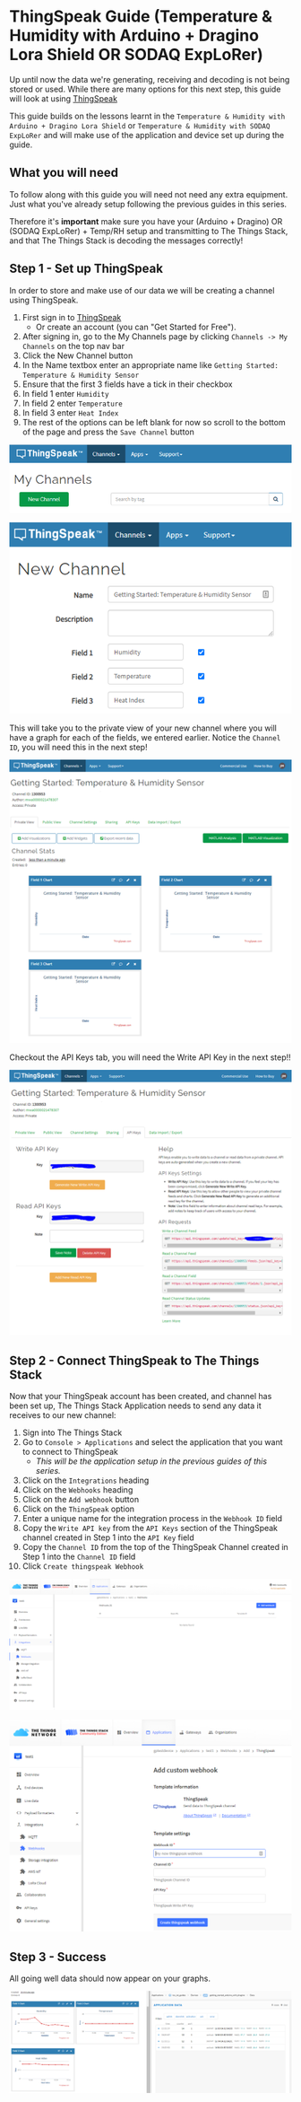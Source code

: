 # ThingSpeak Guide (Temperature & Humidity with Arduino + Dragino Lora Shield OR SODAQ ExpLoRer)
Up until now the data we're generating, receiving and decoding is not being stored or used. While there are many options for this next step, this guide will look at using [ThingSpeak](https://thingspeak.com/)

This guide builds on the lessons learnt in the `Temperature & Humidity with Arduino + Dragino Lora Shield` or `Temperature & Humidity with SODAQ ExpLoRer` and will make use of the application and device set up during the guide.

## What you will need
To follow along with this guide you will need not need any extra equipment. Just what you've already setup following the previous guides in this series.

Therefore it's **important** make sure you have your (Arduino + Dragino) OR (SODAQ ExpLoRer) + Temp/RH setup and transmitting to The Things Stack, and that The Things Stack is decoding the messages correctly!

## Step 1 - Set up ThingSpeak
In order to store and make use of our data we will be creating a channel using ThingSpeak.
1. First sign in to [ThingSpeak](https://thingspeak.com/)
    - Or create an account (you can "Get Started for Free").
1. After signing in, go to the My Channels page by clicking `Channels -> My Channels` on the top nav bar
1. Click the New Channel button
1. In the Name textbox enter an appropriate name like `Getting Started: Temperature & Humidity Sensor`
1. Ensure that the first 3 fields have a tick in their checkbox
1. In field 1 enter `Humidity`
1. In field 2 enter `Temperature`
1. In field 3 enter `Heat Index`
1. The rest of the options can be left blank for now so scroll to the bottom of the page and press the `Save Channel` button

![New Channel](readme-images/new-channel.png)

![New Channel Setup](readme-images/new-channel-setup.png)

This will take you to the private view of your new channel where you will have a graph for each of the fields, we entered earlier. Notice the `Channel ID`, you will need this in the next step!

![Setup Channel](readme-images/channel-first-look.png)

Checkout the API Keys tab, you will need the Write API Key in the next step!!

![Channel API Keys](readme-images/channel-api-keys.png)

## Step 2 - Connect ThingSpeak to The Things Stack
Now that your  ThingSpeak account has been created, and channel has been set up,  The Things Stack Application needs to send any data it receives to our new channel:
1. Sign into The Things Stack
1. Go to `Console > Applications` and select the application that you want to connect to ThingSpeak
    - _This will be the application setup in the previous guides of this series._
1. Click on the `Integrations` heading
1. Click on the `Webhooks` heading
1. Click on the `Add webhook` button
1. Click on the `ThingSpeak` option
1. Enter a unique name for the integration process in the `Webhook ID` field
1. Copy the `Write API key` from the `API Keys` section of the ThingSpeak channel created in Step 1 into the `API Key` field
1. Copy the `Channel ID` from the top of the ThingSpeak Channel created in Step 1 into the `Channel ID` field
1. Click `Create thingspeak Webhook`

![Integrations](readme-images/integrations.png)

![Integrations with ThingsSpeak](readme-images/integrations-thingspeak.png)

## Step 3 - Success

All going well data should now appear on your graphs.

![Data Flows](readme-images/data-flows.png)
